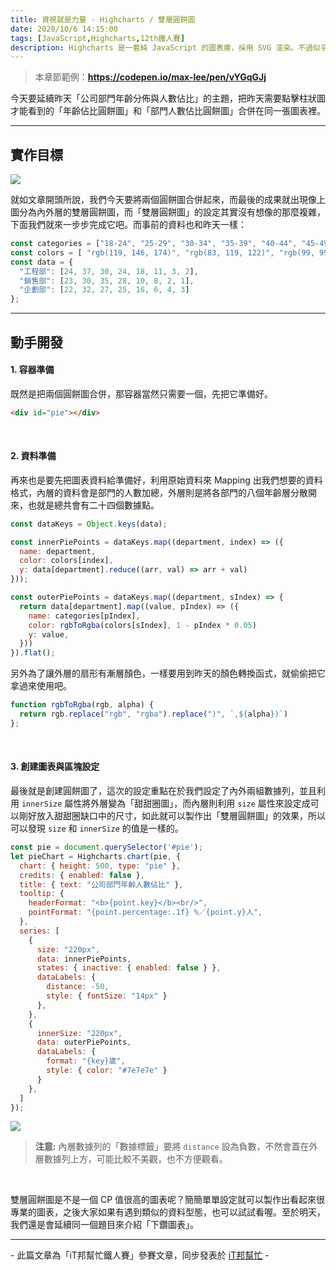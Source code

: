 ```yaml
---
title: 資視就是力量 - Highcharts / 雙層圓餅圖
date: 2020/10/6 14:15:00
tags: [JavaScript,Highcharts,12th鐵人賽]
description: Highcharts 是一套純 JavaScript 的圖表庫，採用 SVG 渲染。不過似乎是使用人數較少的關係，國內的相關文章寥寥可數，加上官方文件的中翻文本也是較舊的版號，所以這次希望能以一個使用過 Highcharts 的開發者角度來跟各位介紹它，希望以我的使用經驗可以讓大家認識 Highcharts 的強大功能與應用，那就先來看看它的優點與特性吧！
---
```


> 本章節範例：**https://codepen.io/max-lee/pen/vYGqGJj**

今天要延續昨天「公司部門年齡分佈與人數佔比」的主題，把昨天需要點擊柱狀圖才能看到的「年齡佔比圓餅圖」和「部門人數佔比圓餅圖」合併在同一張圖表裡。

---

## 實作目標

<img src="/img/content/highcharts-22/case.png" style="max-width: 800px;" />

<br/>

就如文章開頭所說，我們今天要將兩個圓餅圖合併起來，而最後的成果就出現像上圖分為內外層的雙層圓餅圖，而「雙層圓餅圖」的設定其實沒有想像的那麼複雜，下面我們就來一步步完成它吧。而事前的資料也和昨天一樣：

```javascript
const categories = ["18-24", "25-29", "30-34", "35-39", "40-44", "45-49", "50-54", "55+"];
const colors = [ "rgb(119, 146, 174)", "rgb(83, 119, 122)", "rgb(99, 99, 104)"];
const data = {
  "工程部": [24, 37, 30, 24, 18, 11, 3, 2],
  "銷售部": [23, 30, 35, 28, 10, 8, 2, 1],
  "企劃部": [22, 32, 27, 25, 16, 6, 4, 3]
};
```

---

## 動手開發

#### 1. 容器準備

既然是把兩個圓餅圖合併，那容器當然只需要一個，先把它準備好。

```html
<div id="pie"></div>
```

<br/>

#### 2. 資料準備

再來也是要先把圖表資料給準備好，利用原始資料來 Mapping 出我們想要的資料格式，內層的資料會是部門的人數加總，外層則是將各部門的八個年齡層分散開來，也就是總共會有二十四個數據點。

```javascript
const dataKeys = Object.keys(data);

const innerPiePoints = dataKeys.map((department, index) => ({
  name: department,
  color: colors[index],
  y: data[department].reduce((arr, val) => arr + val)
}));

const outerPiePoints = dataKeys.map((department, sIndex) => {
  return data[department].map((value, pIndex) => ({
    name: categories[pIndex],
    color: rgbToRgba(colors[sIndex], 1 - pIndex * 0.05)
    y: value,
  }))
}).flat();
```

另外為了讓外層的扇形有漸層顏色，一樣要用到昨天的顏色轉換函式，就偷偷把它拿過來使用吧。

```javascript
function rgbToRgba(rgb, alpha) {
  return rgb.replace("rgb", "rgba").replace(")", `,${alpha})`)
};
```

<br/>

#### 3. 創建圖表與區塊設定

最後就是創建圓餅圖了，這次的設定重點在於我們設定了內外兩組數據列，並且利用 `innerSize` 屬性將外層變為「甜甜圈圖」，而內層則利用 `size` 屬性來設定成可以剛好放入甜甜圈缺口中的尺寸，如此就可以製作出「雙層圓餅圖」的效果，所以可以發現 `size` 和 `innerSize` 的值是一樣的。

```javascript
const pie = document.querySelector('#pie');
let pieChart = Highcharts.chart(pie, {
  chart: { height: 500, type: "pie" },
  credits: { enabled: false },
  title: { text: "公司部門年齡人數佔比" },
  tooltip: {
    headerFormat: "<b>{point.key}</b><br/>",
    pointFormat: "{point.percentage:.1f} %／{point.y}人",
  },
  series: [
    { 
      size: "220px",
      data: innerPiePoints,
      states: { inactive: { enabled: false } },
      dataLabels: {
        distance: -50,
        style: { fontSize: "14px" }
      },
    },
    {
      innerSize: "220px",
      data: outerPiePoints,
      dataLabels: {
        format: "{key}歲",
        style: { color: "#7e7e7e" }
      }
    },
  ]
});
```

<img src="/img/content/highcharts-22/inner.png" style="max-width: 900px;" />

> **注意:** 內層數據列的「數據標籤」要將 `distance` 設為負數，不然會蓋在外層數據列上方，可能比較不美觀，也不方便觀看。

<br/>

雙層圓餅圖是不是一個 CP 值很高的圖表呢？簡簡單單設定就可以製作出看起來很專業的圖表，之後大家如果有遇到類似的資料型態，也可以試試看喔。至於明天，我們還是會延續同一個題目來介紹「下鑽圖表」。

---

\- 此篇文章為「iT邦幫忙鐵人賽」參賽文章，同步發表於 [iT邦幫忙](https://ithelp.ithome.com.tw/articles/10249790) -
